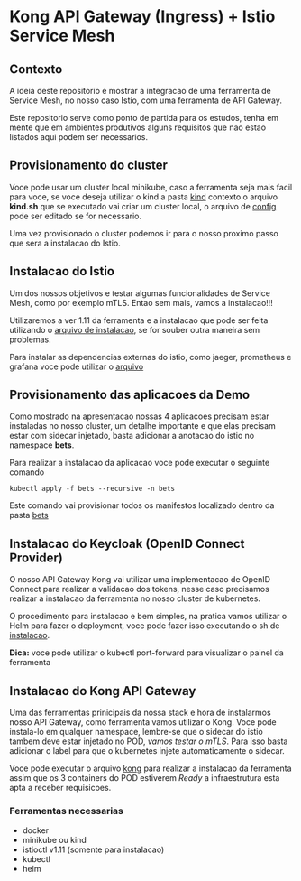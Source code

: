# Kong API Gateway (Ingress) + Istio Service Mesh

## Contexto

A ideia deste repositorio e mostrar a integracao de uma ferramenta de Service Mesh, no nosso caso Istio, com uma ferramenta de API Gateway.

Este repositorio serve como ponto de partida para os estudos, tenha em mente que em ambientes produtivos alguns requisitos que nao estao listados aqui podem ser necessarios.

## Provisionamento do cluster

Voce pode usar um cluster local minikube, caso a ferramenta seja mais facil para voce, se voce deseja utilizar o kind a pasta [kind](./kind) contexto o arquivo **kind.sh** que se executado vai criar um cluster local, o arquivo de [config](./kind/clusterconfig.yaml) pode ser editado se for necessario.

Uma vez provisionado o cluster podemos ir para o nosso proximo passo que sera a instalacao do Istio.

## Instalacao do Istio

Um dos nossos objetivos e testar algumas funcionalidades de Service Mesh, como por exemplo mTLS. Entao sem mais, vamos a instalacao!!!

Utilizaremos a ver 1.11 da ferramenta e a instalacao que pode ser feita utilizando o [arquivo de instalacao](./istio/istio.sh), se for souber outra maneira sem problemas.

Para instalar as dependencias externas do istio, como jaeger, prometheus e grafana voce pode utilizar o [arquivo](./istio/addons.sh)

## Provisionamento das aplicacoes da Demo

Como mostrado na apresentacao nossas 4 aplicacoes precisam estar instaladas no nosso cluster, um detalhe importante e que elas precisam estar com sidecar injetado, basta adicionar a anotacao do istio no namespace **bets**. 

Para realizar a instalacao da aplicacao voce pode executar o seguinte comando

```shell
kubectl apply -f bets --recursive -n bets
```

Este comando vai provisionar todos os manifestos localizado dentro da pasta [bets](./bets)

## Instalacao do Keycloak (OpenID Connect Provider)

O nosso API Gateway Kong vai utilizar uma implementacao de OpenID Connect para realizar a validacao dos tokens, nesse caso precisamos realizar a instalacao da ferramenta no nosso cluster de kubernetes.

O procedimento para instalacao e bem simples, na pratica vamos utilizar o Helm para fazer o deployment, voce pode fazer isso executando o sh de [instalacao](./keycloak/keycloak.sh).

**Dica:** voce pode utilizar o kubectl port-forward para visualizar o painel da ferramenta


## Instalacao do Kong API Gateway

Uma das ferramentas prinicipais da nossa stack e hora de instalarmos nosso API Gateway, como ferramenta vamos utilizar o Kong. Voce pode instala-lo em qualquer namespace, lembre-se que o sidecar do istio tambem deve estar injetado no POD, _vamos testar o mTLS_. Para isso basta adicionar o label para que o kubernetes injete automaticamente o sidecar.

Voce pode executar o arquivo [kong](./kong/kong.sh) para realizar a instalacao da ferramenta assim que os 3 containers do POD estiverem *Ready* a infraestrutura esta apta a receber requisicoes.






### Ferramentas necessarias

* docker
* minikube ou kind 
* istioctl v1.11 (somente para instalacao)
* kubectl
* helm
